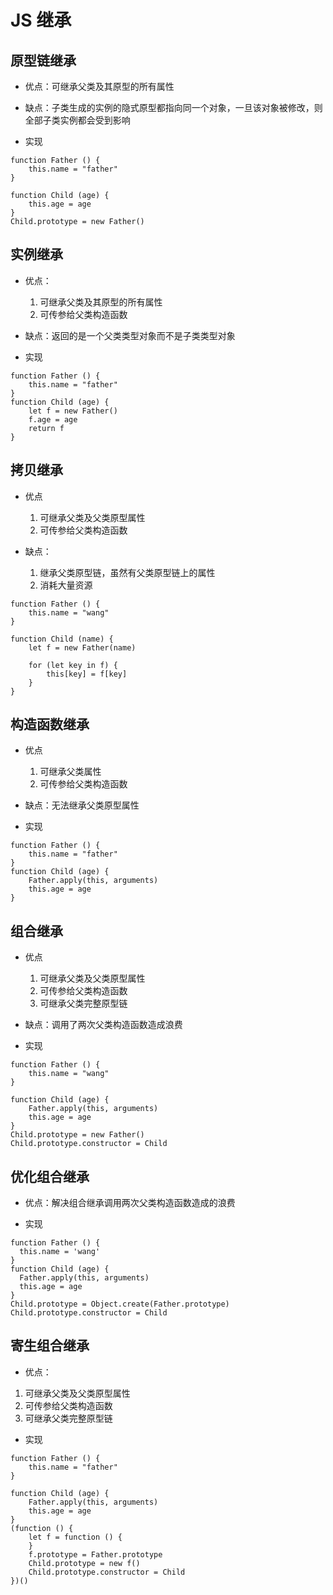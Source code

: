 # JS 继承

## 原型链继承

- 优点：可继承父类及其原型的所有属性

- 缺点：子类生成的实例的隐式原型都指向同一个对象，一旦该对象被修改，则全部子类实例都会受到影响

- 实现

```[js]
function Father () {
    this.name = "father"
}

function Child (age) {
    this.age = age
}
Child.prototype = new Father()
```

## 实例继承

- 优点：

  1. 可继承父类及其原型的所有属性
  2. 可传参给父类构造函数

- 缺点：返回的是一个父类类型对象而不是子类类型对象

- 实现

```[js]
function Father () {
    this.name = "father"
}
function Child (age) {
    let f = new Father()
    f.age = age
    return f
}
```

## 拷贝继承

- 优点

  1. 可继承父类及父类原型属性
  2. 可传参给父类构造函数

- 缺点：

  1. 继承父类原型链，虽然有父类原型链上的属性
  2. 消耗大量资源

```[js]
function Father () {
    this.name = "wang"
}

function Child (name) {
    let f = new Father(name)

    for (let key in f) {
        this[key] = f[key]
    }
}
```

## 构造函数继承

- 优点

  1. 可继承父类属性
  2. 可传参给父类构造函数

- 缺点：无法继承父类原型属性
- 实现

```[js]
function Father () {
    this.name = "father"
}
function Child (age) {
    Father.apply(this, arguments)
    this.age = age
}
```

## 组合继承

- 优点

  1. 可继承父类及父类原型属性
  2. 可传参给父类构造函数
  3. 可继承父类完整原型链

- 缺点：调用了两次父类构造函数造成浪费
- 实现

```[js]
function Father () {
    this.name = "wang"
}

function Child (age) {
    Father.apply(this, arguments)
    this.age = age
}
Child.prototype = new Father()
Child.prototype.constructor = Child
```

## 优化组合继承

- 优点：解决组合继承调用两次父类构造函数造成的浪费

- 实现

```[js]
function Father () {
  this.name = 'wang'
}
function Child (age) {
  Father.apply(this, arguments)
  this.age = age
}
Child.prototype = Object.create(Father.prototype)
Child.prototype.constructor = Child
```

## 寄生组合继承

- 优点：

1. 可继承父类及父类原型属性
2. 可传参给父类构造函数
3. 可继承父类完整原型链

- 实现

```[js]
function Father () {
    this.name = "father"
}

function Child (age) {
    Father.apply(this, arguments)
    this.age = age
}
(function () {
    let f = function () {
    }
    f.prototype = Father.prototype
    Child.prototype = new f()
    Child.prototype.constructor = Child
})()
```
